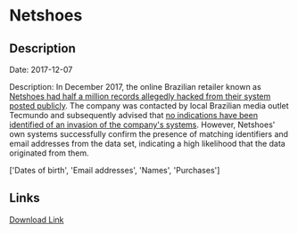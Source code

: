 # Netshoes

## Description

Date: 2017-12-07

Description:
In December 2017, the online Brazilian retailer known as <a href="https://www.databreaches.net/netshoes-customer-data-possibly-hacked-500k-customers-order-info-dumped/" target="_blank" rel="noopener">Netshoes had half a million records allegedly hacked from their system posted publicly</a>. The company was contacted by local Brazilian media outlet Tecmundo and subsequently advised that <a href="https://www.tecmundo.com.br/seguranca/125038-netshoes-invadida-meio-milhao-dados-clientes-vazam-internet.htm" target="_blank" rel="noopener">no indications have been identified of an invasion of the company's systems</a>. However, Netshoes' own systems successfully confirm the presence of matching identifiers and email addresses from the data set, indicating a high likelihood that the data originated from them.


['Dates of birth', 'Email addresses', 'Names', 'Purchases']

## Links

[Download Link](https://link-to.net/1229997/254.65518537960486/dynamic/?r=aHR0cHM6Ly93d3cubWVkaWFmaXJlLmNvbS92aWV3L2JLQXpTSHJpOW5aOUV4Vi9uZXRzaG9lcy5jb20uYnIvZmlsZQ==)
